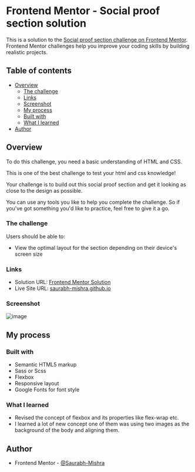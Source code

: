 # Frontend Mentor - Social proof section solution

This is a solution to the [Social proof section challenge on Frontend Mentor](https://www.frontendmentor.io/challenges/social-proof-section-6e0qTv_bA). Frontend Mentor challenges help you improve your coding skills by building realistic projects. 

## Table of contents

- [Overview](#overview)
  - [The challenge](#the-challenge)
  - [Links](#links)
  - [Screenshot](#screenshot)
  - [My process](#my-process)
  - [Built with](#built-with)
  - [What I learned](#what-i-learned)
- [Author](#author)

## Overview
To do this challenge, you need a basic understanding of HTML and CSS.

This is one of the best challenge to test your html and css knowledge! 

Your challenge is to build out this social proof section and get it looking as close to the design as possible.

You can use any tools you like to help you complete the challenge. So if you've got something you'd like to practice, feel free to give it a go.

### The challenge

Users should be able to:

- View the optimal layout for the section depending on their device's screen size

### Links

- Solution URL: [Frontend Mentor Solution](https://your-solution-url.com)
- Live Site URL: [saurabh-mishra.github.io](https://your-live-site-url.com)

### Screenshot
![image](https://user-images.githubusercontent.com/82585860/119260939-b2223c80-bbf2-11eb-96b9-a17fdfc20881.png)

## My process

### Built with

- Semantic HTML5 markup
- Sass or Scss
- Flexbox
- Responsive layout
- Google Fonts for font style

### What I learned

- Revised the concept of flexbox and its properties like flex-wrap etc.
- I learned a lot of new concept one of them was using two images as the background of the body and aligning them.

## Author

- Frontend Mentor - [@Saurabh-Mishra](https://www.frontendmentor.io/profile/Saurabh-Mishra04)
